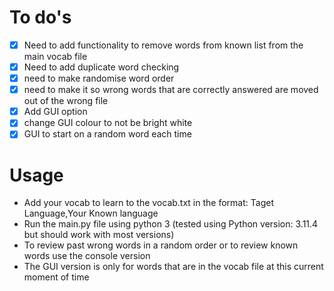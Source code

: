 # To do's
- [x] Need to add functionality to remove words from known list from the main vocab file
- [x] Need to add duplicate word checking
- [x] need to make randomise word order
- [x] need to make it so wrong words that are correctly answered are moved out of the wrong file
- [x] Add GUI option
- [x] change GUI colour to not be bright white
- [x] GUI to start on a random word each time
  
# Usage

- Add your vocab to learn to the vocab.txt in the format:   Taget Language,Your Known language
- Run the main.py file using python 3 (tested using Python version: 3.11.4 but should work with most versions)
- To review past wrong words in a random order or to review known words use the console version
- The GUI version is only for words that are in the vocab file at this current moment of time
